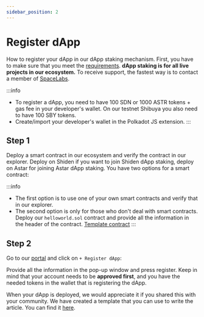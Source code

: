 ```yaml
---
sidebar_position: 2
---
```


# Register dApp

How to register your dApp in our dApp staking mechanism. First, you have to make sure that you meet the [requirements](https://docs.astar.network/docs/dapp-staking/for-devs/requirements). **dApp staking is for all live projects in our ecosystem.** To receive support, the fastest way is to contact a member of [SpaceLabs](https://astarnetwork.notion.site/Astar-SpaceLabs-bee19d9d13ab41ba8d113347ae56448f).

:::info
- To register a dApp, you need to have 100 SDN or 1000 ASTR tokens + gas fee in your developer's wallet. On our testnet Shibuya you also need to have 100 SBY tokens.
- Create/import your developer's wallet in the Polkadot JS extension.
:::

## Step 1

Deploy a smart contract in our ecosystem and verify the contract in our explorer. Deploy on Shiden if you want to join Shiden dApp staking, deploy on Astar for joining Astar dApp staking. You have two options for a smart contract:

:::info
- The first option is to use one of your own smart contracts and verify that in our explorer.
- The second option is only for those who don't deal with smart contracts. Deploy our `helloworld.sol` contract and provide all the information in the header of the contract. [Template contract](https://github.com/AstarNetwork/builders-program/blob/main/hellowold.sol)
:::

## Step 2

Go to our [portal](https://portal.astar.network/#/store/discover-dapps) and click on `+ Register dApp`:

Provide all the information in the pop-up window and press register. Keep in mind that your account needs to be **approved first**, and you have the needed tokens in the wallet that is registering the dApp.

When your dApp is deployed, we would appreciate it if you shared this with your community. We have created a template that you can use to write the article. You can find it [here](https://astarnetwork.notion.site/dApp-staking-template-Astar-Network-07d029f2d89644f48a17650522968682).
